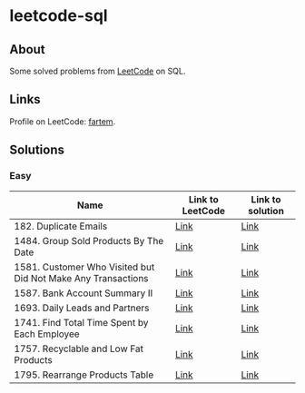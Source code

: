 # leetcode-sql

## About

Some solved problems from [LeetCode](https://leetcode.com) on SQL.

## Links

Profile on LeetCode: [fartem](https://leetcode.com/fartem).

## Solutions

### Easy

| Name                                                         | Link to LeetCode                                                                              | Link to solution                                                          |
|--------------------------------------------------------------|-----------------------------------------------------------------------------------------------|---------------------------------------------------------------------------|
| 182. Duplicate Emails                                        | [Link](https://leetcode.com/problems/duplicate-emails/)                                       | [Link](./easy/duplicate_emails.sql)                                       |
| 1484. Group Sold Products By The Date                        | [Link](https://leetcode.com/problems/group-sold-products-by-the-date/)                        | [Link](./easy/group_sold_products_by_the_date.sql)                        |
| 1581. Customer Who Visited but Did Not Make Any Transactions | [Link](https://leetcode.com/problems/customer-who-visited-but-did-not-make-any-transactions/) | [Link](./easy/customer_who_visited_but_did_not_make_any_transactions.sql) |
| 1587. Bank Account Summary II                                | [Link](https://leetcode.com/problems/bank-account-summary-ii/)                                | [Link](./easy/bank_account_summary_ii.sql)                                |
| 1693. Daily Leads and Partners                               | [Link](https://leetcode.com/problems/daily-leads-and-partners/)                               | [Link](./easy/daily_leads_and_partners.sql)                               |
| 1741. Find Total Time Spent by Each Employee                 | [Link](https://leetcode.com/problems/find-total-time-spent-by-each-employee/)                 | [Link](./easy/find_total_time_spent_by_each_employee.sql)                 |
| 1757. Recyclable and Low Fat Products                        | [Link](https://leetcode.com/problems/recyclable-and-low-fat-products/)                        | [Link](./easy/recyclable_and_low_fat_products.sql)                        |
| 1795. Rearrange Products Table                               | [Link](https://leetcode.com/problems/rearrange-products-table/)                               | [Link](./easy/rearrange_products_table.sql)                               |
